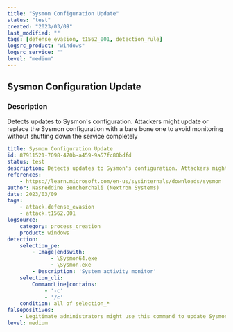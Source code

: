 ```yaml
---
title: "Sysmon Configuration Update"
status: "test"
created: "2023/03/09"
last_modified: ""
tags: [defense_evasion, t1562_001, detection_rule]
logsrc_product: "windows"
logsrc_service: ""
level: "medium"
---
```


## Sysmon Configuration Update

### Description

Detects updates to Sysmon's configuration. Attackers might update or replace the Sysmon configuration with a bare bone one to avoid monitoring without shutting down the service completely

```yml
title: Sysmon Configuration Update
id: 87911521-7098-470b-a459-9a57fc80bdfd
status: test
description: Detects updates to Sysmon's configuration. Attackers might update or replace the Sysmon configuration with a bare bone one to avoid monitoring without shutting down the service completely
references:
    - https://learn.microsoft.com/en-us/sysinternals/downloads/sysmon
author: Nasreddine Bencherchali (Nextron Systems)
date: 2023/03/09
tags:
    - attack.defense_evasion
    - attack.t1562.001
logsource:
    category: process_creation
    product: windows
detection:
    selection_pe:
        - Image|endswith:
              - \Sysmon64.exe
              - \Sysmon.exe
        - Description: 'System activity monitor'
    selection_cli:
        CommandLine|contains:
            - '-c'
            - '/c'
    condition: all of selection_*
falsepositives:
    - Legitimate administrators might use this command to update Sysmon configuration.
level: medium

```
